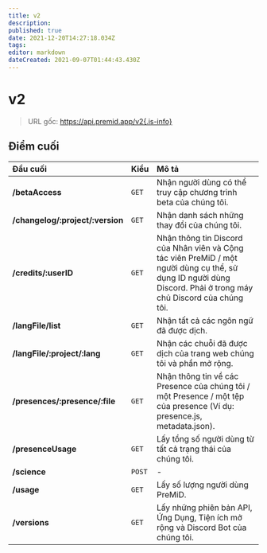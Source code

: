 ```yaml
---
title: v2
description:
published: true
date: 2021-12-20T14:27:18.034Z
tags:
editor: markdown
dateCreated: 2021-09-07T01:44:43.430Z
---
```


# v2

> URL gốc: https://api.premid.app/v2{.is-info}


## Điểm cuối

<table>
  <thead>
    <tr>
      <th style="text-align:left">Đầu cuối</th>
      <th style="text-align:left">Kiểu</th>
      <th style="text-align:left">Mô tả</th>
    </tr>
  </thead>
  <tbody>
    <tr>
      <td style="text-align:left"><b>/betaAccess</b>
      </td>
      <td style="text-align:left"><code>GET</code></td>
      <td style="text-align:left">Nhận người dùng có thể truy cập chương trình beta của chúng tôi.</td>
    </tr>
    <tr>
      <td style="text-align:left"><b>/changelog/:project/:version</b>
      </td>
      <td style="text-align:left"><code>GET</code></td>
      <td style="text-align:left">Nhận danh sách những thay đổi của chúng tôi.</td>
    </tr>
    <tr>
      <td style="text-align:left"><b>/credits/:userID</b>
      </td>
      <td style="text-align:left"><code>GET</code></td>
      <td style="text-align:left">Nhận thông tin Discord của Nhân viên và Cộng tác viên PreMiD / một người dùng cụ thể, sử dụng ID người dùng Discord. Phải ở trong máy chủ Discord của chúng tôi.</td>
    </tr>
    <tr>
      <td style="text-align:left"><b>/langFile/list</b>
      </td>
      <td style="text-align:left"><code>GET</code></td>
      <td style="text-align:left">Nhận tất cả các ngôn ngữ đã được dịch.</td>
    </tr>
    <tr>
      <td style="text-align:left"><b>/langFile/:project/:lang</b>
      </td>
      <td style="text-align:left"><code>GET</code></td>
      <td style="text-align:left">Nhận các chuỗi đã được dịch của trang web chúng tôi và phần mở rộng.</td>
    </tr>
    <tr>
      <td style="text-align:left"><b>/presences/:presence/:file</b>
      </td>
      <td style="text-align:left"><code>GET</code></td>
      <td style="text-align:left">Nhận thông tin về các Presence của chúng tôi / một Presence / một tệp của presence (Ví dụ: presence.js, metadata.json).</td>
    </tr>
    <tr>
      <td style="text-align:left"><b>/presenceUsage</b>
      </td>
      <td style="text-align:left"><code>GET</code></td>
      <td style="text-align:left">Lấy tổng số người dùng từ tất cả trạng thái của chúng tôi.</td>
    </tr>
    <tr>
      <td style="text-align:left"><b>/science</b>
      </td>
      <td style="text-align:left"><code>POST</code></td>
      <td style="text-align:left">-</td>
    </tr>
    <tr>
      <td style="text-align:left"><b>/usage</b>
      </td>
      <td style="text-align:left"><code>GET</code></td>
      <td style="text-align:left">Lấy số lượng người dùng PreMiD.</td>
    </tr>
    <tr>
      <td style="text-align:left"><b>/versions</b>
      </td>
      <td style="text-align:left"><code>GET</code></td>
      <td style="text-align:left">Lấy những phiên bản API, Ứng Dụng, Tiện ích mở rộng và Discord Bot của chúng tôi.</td>
    </tr>
  </tbody>
</table>

